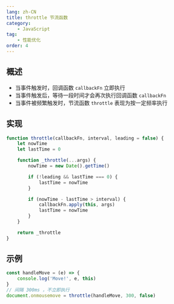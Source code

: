 ```yaml
---
lang: zh-CN
title: throttle 节流函数
category:
    - JavaScript
tag:
    - 性能优化
order: 4
---
```


## 概述

- 当事件触发时，回调函数 `callbackFn` 立即执行
- 当事件触发后，等待一段时间才会再次执行回调函数 `callbackFn`
- 当事件被频繁触发时，节流函数 `throttle` 表现为按一定频率执行

## 实现

```js
function throttle(callbackFn, interval, leading = false) {
    let nowTime
    let lastTime = 0

    function _throttle(...args) {
        nowTime = new Date().getTime()

        if (!leading && lastTime === 0) {
            lastTime = nowTime
        }

        if (nowTime - lastTime > interval) {
            callbackFn.apply(this, args)
            lastTime = nowTime
        }
    }

    return _throttle
}
```

<!-- more -->

## 示例

```js
const handleMove = (e) => {
    console.log('Move!', e, this)
}
// 间隔 300ms ，不立即执行
document.onmousemove = throttle(handleMove, 300, false)
```
